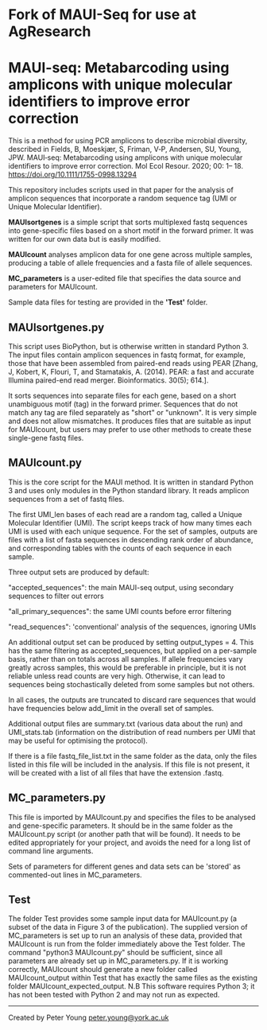 
# **Fork of MAUI-Seq for use at AgResearch**

MAUI-seq: Metabarcoding using amplicons with unique molecular identifiers to improve error correction
===

This is a method for using PCR amplicons to describe microbial diversity, described in Fields, B, Moeskjær, S, Friman, V‐P, Andersen, SU, Young, JPW. MAUI‐seq: Metabarcoding using amplicons with unique molecular identifiers to improve error correction. Mol Ecol Resour. 2020; 00: 1– 18. https://doi.org/10.1111/1755-0998.13294 

This repository includes scripts used in that paper for the analysis of amplicon sequences that incorporate a random sequence tag (UMI or Unique Molecular Identifier).



**MAUIsortgenes** is a simple script that sorts multiplexed fastq sequences into gene-specific files based on a short motif in the forward primer. It was written for our own data but is easily modified.

**MAUIcount** analyses amplicon data for one gene across multiple samples, producing a table of allele frequencies and a fasta file of allele sequences.

**MC_parameters** is a user-edited file that specifies the data source and parameters for MAUIcount.

Sample data files for testing are provided in the **'Test'** folder.


MAUIsortgenes.py
--- 
This script uses BioPython, but is otherwise written in standard Python 3. The input files contain amplicon sequences in fastq format, for example, those that have been assembled from paired-end reads using PEAR [Zhang, J, Kobert, K, Flouri, T, and Stamatakis, A. (2014). PEAR: a fast and accurate Illumina paired-end read merger. Bioinformatics. 30(5); 614.]. 

It sorts sequences into separate files for each gene, based on a short unambiguous motif (tag) in the forward primer. Sequences that do not match any tag are filed separately as "short" or "unknown". It is very simple and does not allow mismatches. It produces files that are suitable as input for MAUIcount, but users may prefer to use other methods to create these single-gene fastq files.


MAUIcount.py
---
This is the core script for the MAUI method. It is written in standard Python 3 and uses only modules in the Python standard library. It reads amplicon sequences from a set of fastq files.

The first UMI_len bases of each read are a random tag, called a Unique Molecular Identifier (UMI). The script keeps track of how many times each UMI is used with each unique sequence. For the set of samples, outputs are files with a list of fasta sequences in descending rank order of abundance, and corresponding tables with the counts of each sequence in each sample.

Three output sets are produced by default:

"accepted_sequences": the main MAUI-seq output, using secondary sequences to filter out errors

"all_primary_sequences": the same UMI counts before error filtering

"read_sequences": 'conventional' analysis of the sequences, ignoring UMIs

An additional output set can be produced by setting output_types = 4. This has the same filtering as accepted_sequences, but applied on a per-sample basis, rather than on totals across all samples. If allele frequencies vary greatly across samples, this would be preferable in principle, but it is not reliable unless read counts are very high. Otherwise, it can lead to sequences being stochastically deleted from some samples but not others.

In all cases, the outputs are truncated to discard rare sequences that would have frequencies below add_limit in the overall set of samples. 

Additional output files are summary.txt (various data about the run) and UMI_stats.tab (information on the distribution of read numbers per UMI that may be useful for optimising the protocol).

If there is a file fastq_file_list.txt in the same folder as the data, only the files listed in this file will be included in the analysis. If this file is not present, it will be created with a list of all files that have the extension .fastq.


MC_parameters.py
---
This file is imported by MAUIcount.py and specifies the files to be analysed and gene-specific parameters. It should be in the same folder as the MAUIcount.py script (or another path that will be found). It needs to be edited appropriately for your project, and avoids the need for a long list of command line arguments.

Sets of parameters for different genes and data sets can be 'stored' as commented-out lines in MC_parameters.


Test
---
The folder Test provides some sample input data for MAUIcount.py (a subset of the data in Figure 3 of the publication). The supplied version of MC_parameters is set up to run an analysis of these data, provided that MAUIcount is run from the folder immediately above the Test folder. The command "python3 MAUIcount.py" should be sufficient, since all parameters are already set up in MC_parameters.py. If it is working correctly, MAUIcount should generate a new folder called MAUIcount_output within Test that has exactly the same files as the existing folder MAUIcount_expected_output. N.B This software requires Python 3; it has not been tested with Python 2 and may not run as expected.

---
Created by Peter Young peter.young@york.ac.uk


